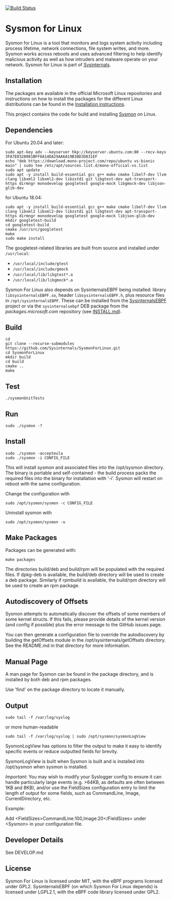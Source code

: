 [![Build Status](https://dev.azure.com/sysinternals/Tools/_apis/build/status/Sysinternals.SysmonForLinux?repoName=Sysinternals%2FSysmonForLinux&branchName=main)](https://dev.azure.com/sysinternals/Tools/_build/latest?definitionId=340&repoName=Sysinternals%2FSysmonForLinux&branchName=main)

# Sysmon for Linux
Sysmon for Linux is a tool that monitors and logs system activity including process lifetime, network connections, file system writes, and more. Sysmon works across reboots and uses advanced filtering to help identify malicious activity as well as how intruders and malware operate on your network.
Sysmon for Linux is part of [Sysinternals](https://sysinternals.com). 

## Installation
The packages are available in the official Microsoft Linux repositories and instructions on how to install the packages for the different Linux distributions can be found in the [Installation instructions](INSTALL.md).

This project contains the code for build and installing [Sysmon](https://docs.microsoft.com/en-us/sysinternals/downloads/sysmon) on Linux.

## Dependencies
For Ubuntu 20.04 and later:
```
sudo apt-key adv --keyserver hkp://keyserver.ubuntu.com:80 --recv-keys 3FA7E0328081BFF6A14DA29AA6A19B38D3D831EF
echo "deb https://download.mono-project.com/repo/ubuntu vs-bionic main" | sudo tee /etc/apt/sources.list.d/mono-official-vs.list
sudo apt update
sudo apt -y install build-essential gcc g++ make cmake libelf-dev llvm clang libxml2 libxml2-dev libzstd1 git libgtest-dev apt-transport-https dirmngr monodevelop googletest google-mock libgmock-dev libjson-glib-dev
```
for Ubuntu 18.04:

```
sudo apt -y install build-essential gcc g++ make cmake libelf-dev llvm clang libxml2 libxml2-dev libzstd1 git libgtest-dev apt-transport-https dirmngr monodevelop googletest google-mock libjson-glib-dev
mkdir googletest-build
cd googletest-build
cmake /usr/src/googletest
make
sudo make install
```
The googletest-related libraries are built from source and installed
under `/usr/local`:
- `/usr/local/include/gtest`
- `/usr/local/include/gmock`
- `/usr/local/lib/libgtest*.a`
- `/usr/local/lib/libgmock*.a`

Sysmon For Linux also depends on SysinternalsEBPF being installed:
library `libsysinternalsEBPF.so`, header `libsysinternalsEBPF.h`, plus
resource files in `/opt/sysinternalsEBPF`. These can be installed from
the
[SysinternalsEBPF](https://github.com/Sysinternals/SysinternalsEBPF)
project or via the `sysinternalsebpf` DEB package from the
_packages.microsoft.com_ repository (see [INSTALL.md](INSTALL.md)).

## Build
```
cd
git clone --recurse-submodules https://github.com/Sysinternals/SysmonForLinux.git
cd SysmonForLinux
mkdir build
cd build
cmake ..
make
```

## Test
```
./sysmonUnitTests
```

## Run
```
sudo ./sysmon -?
```

## Install
```
sudo ./sysmon -accepteula
sudo ./sysmon -i CONFIG_FILE
```
This will install sysmon and associated files into the /opt/sysmon directory.
The binary is portable and self-contained - the build process packs the
required files into the binary for installation with '-i'. Sysmon will restart
on reboot with the same configuration.

Change the configuration with
```
sudo /opt/sysmon/sysmon -c CONFIG_FILE
```

Uninstall sysmon with
```
sudo /opt/sysmon/sysmon -u
```

## Make Packages
Packages can be generated with:
```
make packages
```
The directories build/deb and build/rpm will be populated with the required
files. If dpkg-deb is available, the build/deb directory will be used to create
a deb package. Similarly if rpmbuild is available, the build/rpm directory will
be used to create an rpm package.

## Autodiscovery of Offsets
Sysmon attempts to automatically discover the offsets of some members of some
kernel structs. If this fails, please provide details of the kernel version
(and config if possible) plus the error message to the GitHub issues page.

You can then generate a configuration file to override the autodiscovery by
building the getOffsets module in the /opt/sysinternals/getOffsets directory.
See the README.md in that directory for more information.

## Manual Page
A man page for Sysmon can be found in the package directory, and is installed
by both deb and rpm packages.

Use 'find' on the package directory to locate it manually.

## Output
```
sudo tail -f /var/log/syslog
```
or more human-readable
```
sudo tail -f /var/log/syslog | sudo /opt/sysmon/sysmonLogView
```

SysmonLogView has options to filter the output to make it easy to identify
specific events or reduce outputted fields for brevity.

SysmonLogView is built when Sysmon is built and is installed into /opt/sysmon
when sysmon is installed.

*Important*: You may wish to modify your Syslogger config to ensure it can
handle particularly large events (e.g. >64KB, as defaults are often between 1KB
and 8KB), and/or use the FieldSizes configuration entry to limit the length of
output for some fields, such as CommandLine, Image, CurrentDirectory, etc.

Example:

Add \<FieldSizes\>CommandLine:100,Image:20\</FieldSizes\> under
\<Sysmon\> in your configuration file.

## Developer Details
See DEVELOP.md

## License
Sysmon For Linux is licensed under MIT, with the eBPF programs licensed under
GPL2.  SysinternalsEBPF (on which Sysmon For Linux depends) is licensed under
LGPL2.1, with the eBPF code library licensed under GPL2.

